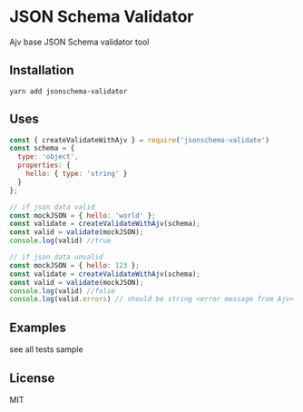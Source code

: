 # JSON Schema Validator

Ajv base JSON Schema validator tool

## Installation

```
yarn add jsonschema-validator
```

## Uses

```javascript
const { createValidateWithAjv } = require('jsonschema-validate')
const schema = {
  type: 'object',
  properties: {
    hello: { type: 'string' }
  }
};

// if json data valid
const mockJSON = { hello: 'world' };
const validate = createValidateWithAjv(schema);
const valid = validate(mockJSON);
console.log(valid) //true

// if json data unvalid
const mockJSON = { hello: 123 };
const validate = createValidateWithAjv(schema);
const valid = validate(mockJSON);
console.log(valid) //false
console.log(valid.errors) // should be string <error message from Ajv>
```

## Examples

see all tests sample

## License

MIT